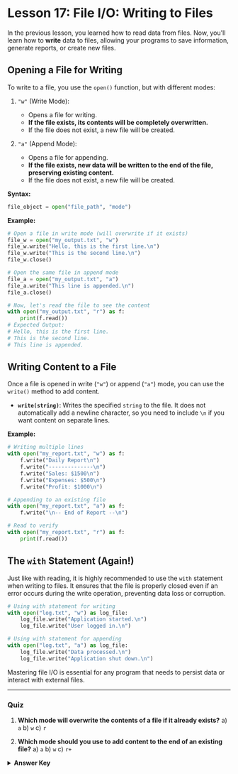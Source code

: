 # Lesson 17: File I/O: Writing to Files

In the previous lesson, you learned how to read data from files. Now, you'll learn how to **write** data to files, allowing your programs to save information, generate reports, or create new files.

## Opening a File for Writing

To write to a file, you use the `open()` function, but with different modes:

1.  `"w"` (Write Mode):
    *   Opens a file for writing.
    *   **If the file exists, its contents will be completely overwritten.**
    *   If the file does not exist, a new file will be created.

2.  `"a"` (Append Mode):
    *   Opens a file for appending.
    *   **If the file exists, new data will be written to the end of the file, preserving existing content.**
    *   If the file does not exist, a new file will be created.

**Syntax:**

```python
file_object = open("file_path", "mode")
```

**Example:**

```python
# Open a file in write mode (will overwrite if it exists)
file_w = open("my_output.txt", "w")
file_w.write("Hello, this is the first line.\n")
file_w.write("This is the second line.\n")
file_w.close()

# Open the same file in append mode
file_a = open("my_output.txt", "a")
file_a.write("This line is appended.\n")
file_a.close()

# Now, let's read the file to see the content
with open("my_output.txt", "r") as f:
    print(f.read())
# Expected Output:
# Hello, this is the first line.
# This is the second line.
# This line is appended.
```

## Writing Content to a File

Once a file is opened in write (`"w"`) or append (`"a"`) mode, you can use the `write()` method to add content.

*   **`write(string)`**: Writes the specified `string` to the file. It does not automatically add a newline character, so you need to include `\n` if you want content on separate lines.

**Example:**

```python
# Writing multiple lines
with open("my_report.txt", "w") as f:
    f.write("Daily Report\n")
    f.write("--------------\n")
    f.write("Sales: $1500\n")
    f.write("Expenses: $500\n")
    f.write("Profit: $1000\n")

# Appending to an existing file
with open("my_report.txt", "a") as f:
    f.write("\n-- End of Report --\n")

# Read to verify
with open("my_report.txt", "r") as f:
    print(f.read())
```

## The `with` Statement (Again!)

Just like with reading, it is highly recommended to use the `with` statement when writing to files. It ensures that the file is properly closed even if an error occurs during the write operation, preventing data loss or corruption.

```python
# Using with statement for writing
with open("log.txt", "w") as log_file:
    log_file.write("Application started.\n")
    log_file.write("User logged in.\n")

# Using with statement for appending
with open("log.txt", "a") as log_file:
    log_file.write("Data processed.\n")
    log_file.write("Application shut down.\n")
```

Mastering file I/O is essential for any program that needs to persist data or interact with external files.

---

### Quiz

1.  **Which mode will overwrite the contents of a file if it already exists?**
    a) `a`
    b) `w`
    c) `r`

2.  **Which mode should you use to add content to the end of an existing file?**
    a) `a`
    b) `w`
    c) `r+`

<details>
  <summary><b>Answer Key</b></summary>
  1. b
  2. a
</details>